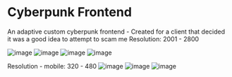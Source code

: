 # Cyberpunk Frontend
An adaptive custom cyberpunk frontend - Created for a client that decided it was a good idea to attempt to scam me 
Resolution: 2001 - 2800 

![image](https://user-images.githubusercontent.com/97268541/156478952-cce61438-0032-48a5-a131-46e77bf70b97.png)
![image](https://user-images.githubusercontent.com/97268541/156478986-457fb8d0-da4e-4602-87ea-89b7435eb843.png)
![image](https://user-images.githubusercontent.com/97268541/156479002-1cc90595-cc32-4056-9c16-a14457fdf28d.png)
![image](https://user-images.githubusercontent.com/97268541/156479008-528f4315-2a3d-4aeb-befc-e710ac280229.png)

Resolution - mobile: 320 - 480 
![image](https://user-images.githubusercontent.com/97268541/156479381-4ca55d50-46f0-4f36-886d-0c3cf9d3e46c.png)
![image](https://user-images.githubusercontent.com/97268541/156479389-193cb26b-7124-4b20-b2ea-989c474950ba.png)
![image](https://user-images.githubusercontent.com/97268541/156479398-4ea8c72e-d104-4698-a5ad-1cb24d996ee7.png)
